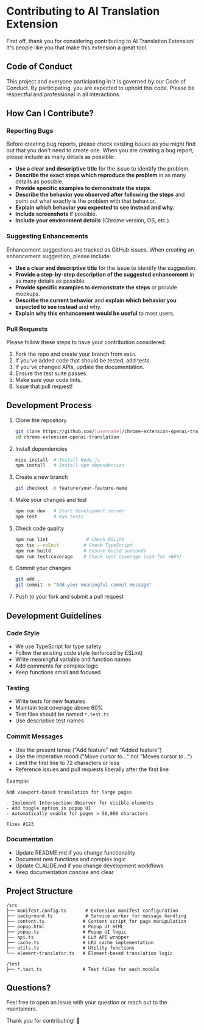 # Contributing to AI Translation Extension

First off, thank you for considering contributing to AI Translation Extension! It's people like you that make this extension a great tool.

## Code of Conduct

This project and everyone participating in it is governed by our Code of Conduct. By participating, you are expected to uphold this code. Please be respectful and professional in all interactions.

## How Can I Contribute?

### Reporting Bugs

Before creating bug reports, please check existing issues as you might find out that you don't need to create one. When you are creating a bug report, please include as many details as possible:

* **Use a clear and descriptive title** for the issue to identify the problem.
* **Describe the exact steps which reproduce the problem** in as many details as possible.
* **Provide specific examples to demonstrate the steps**.
* **Describe the behavior you observed after following the steps** and point out what exactly is the problem with that behavior.
* **Explain which behavior you expected to see instead and why.**
* **Include screenshots** if possible.
* **Include your environment details** (Chrome version, OS, etc.).

### Suggesting Enhancements

Enhancement suggestions are tracked as GitHub issues. When creating an enhancement suggestion, please include:

* **Use a clear and descriptive title** for the issue to identify the suggestion.
* **Provide a step-by-step description of the suggested enhancement** in as many details as possible.
* **Provide specific examples to demonstrate the steps** or provide mockups.
* **Describe the current behavior** and **explain which behavior you expected to see instead** and why.
* **Explain why this enhancement would be useful** to most users.

### Pull Requests

Please follow these steps to have your contribution considered:

1. Fork the repo and create your branch from `main`.
2. If you've added code that should be tested, add tests.
3. If you've changed APIs, update the documentation.
4. Ensure the test suite passes.
5. Make sure your code lints.
6. Issue that pull request!

## Development Process

1. Clone the repository
   ```bash
   git clone https://github.com/[username]/chrome-extension-openai-translation.git
   cd chrome-extension-openai-translation
   ```

2. Install dependencies
   ```bash
   mise install  # Install Node.js
   npm install   # Install npm dependencies
   ```

3. Create a new branch
   ```bash
   git checkout -b feature/your-feature-name
   ```

4. Make your changes and test
   ```bash
   npm run dev   # Start development server
   npm test      # Run tests
   ```

5. Check code quality
   ```bash
   npm run lint              # Check ESLint
   npx tsc --noEmit         # Check TypeScript
   npm run build            # Ensure build succeeds
   npm run test:coverage    # Check test coverage (aim for >60%)
   ```

6. Commit your changes
   ```bash
   git add .
   git commit -m "Add your meaningful commit message"
   ```

7. Push to your fork and submit a pull request

## Development Guidelines

### Code Style

* We use TypeScript for type safety
* Follow the existing code style (enforced by ESLint)
* Write meaningful variable and function names
* Add comments for complex logic
* Keep functions small and focused

### Testing

* Write tests for new features
* Maintain test coverage above 60%
* Test files should be named `*.test.ts`
* Use descriptive test names

### Commit Messages

* Use the present tense ("Add feature" not "Added feature")
* Use the imperative mood ("Move cursor to..." not "Moves cursor to...")
* Limit the first line to 72 characters or less
* Reference issues and pull requests liberally after the first line

Example:
```
Add viewport-based translation for large pages

- Implement Intersection Observer for visible elements
- Add toggle option in popup UI
- Automatically enable for pages > 50,000 characters

Fixes #123
```

### Documentation

* Update README.md if you change functionality
* Document new functions and complex logic
* Update CLAUDE.md if you change development workflows
* Keep documentation concise and clear

## Project Structure

```
/src
├── manifest.config.ts       # Extension manifest configuration
├── background.ts            # Service worker for message handling
├── content.ts              # Content script for page manipulation
├── popup.html              # Popup UI HTML
├── popup.ts                # Popup UI logic
├── api.ts                  # LLM API wrapper
├── cache.ts                # LRU cache implementation
├── utils.ts                # Utility functions
└── element-translator.ts   # Element-based translation logic

/test
├── *.test.ts               # Test files for each module
```

## Questions?

Feel free to open an issue with your question or reach out to the maintainers.

Thank you for contributing! 🎉